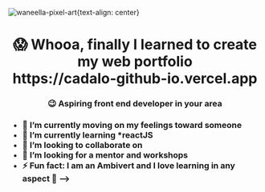 ![waneella-pixel-art](https://user-images.githubusercontent.com/82696971/218395933-85e42383-3f1e-43da-98a3-8471eca0d72e.gif){text-align: center} 

<H1 align = "center"> 😱 Whooa, finally I learned to create my web portfolio <br> https://cadalo-github-io.vercel.app </H1> 
<H3 align = "center">  😉 Aspiring front end developer in your area <h3>

- 🔭 I’m currently moving on my feelings toward someone
- 🌱 I’m currently learning *reactJS
- 👯 I’m looking to collaborate on 
- 🤔 I’m looking for a mentor and workshops
- ⚡ Fun fact: I am an Ambivert and I love learning in any aspect 🤠
-->
